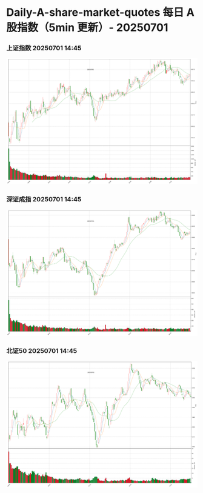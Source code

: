 
# Daily-A-share-market-quotes 每日 A 股指数（5min 更新）- 20250701

### 上证指数 20250701 14:45
![](./fig/2025/7/20250701-sh000001.png)

### 深证成指 20250701 14:45
![](./fig/2025/7/20250701-sz399001.png)

### 北证50 20250701 14:45
![](./fig/2025/7/20250701-bj899050.png)
